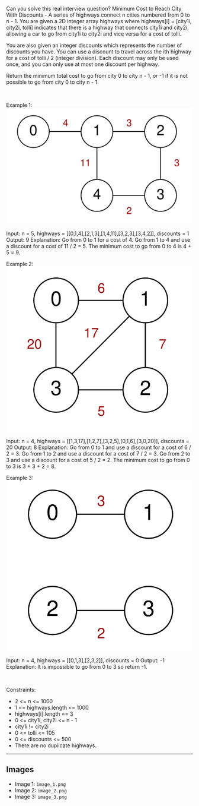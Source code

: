 Can you solve this real interview question? Minimum Cost to Reach City With Discounts - A series of highways connect n cities numbered from 0 to n - 1. You are given a 2D integer array highways where highways[i] = [city1i, city2i, tolli] indicates that there is a highway that connects city1i and city2i, allowing a car to go from city1i to city2i and vice versa for a cost of tolli.

You are also given an integer discounts which represents the number of discounts you have. You can use a discount to travel across the ith highway for a cost of tolli / 2 (integer division). Each discount may only be used once, and you can only use at most one discount per highway.

Return the minimum total cost to go from city 0 to city n - 1, or -1 if it is not possible to go from city 0 to city n - 1.

 

Example 1:
![Example 1](./image_1.png)


Input: n = 5, highways = [[0,1,4],[2,1,3],[1,4,11],[3,2,3],[3,4,2]], discounts = 1
Output: 9
Explanation:
Go from 0 to 1 for a cost of 4.
Go from 1 to 4 and use a discount for a cost of 11 / 2 = 5.
The minimum cost to go from 0 to 4 is 4 + 5 = 9.


Example 2:
![Example 2](./image_2.png)


Input: n = 4, highways = [[1,3,17],[1,2,7],[3,2,5],[0,1,6],[3,0,20]], discounts = 20
Output: 8
Explanation:
Go from 0 to 1 and use a discount for a cost of 6 / 2 = 3.
Go from 1 to 2 and use a discount for a cost of 7 / 2 = 3.
Go from 2 to 3 and use a discount for a cost of 5 / 2 = 2.
The minimum cost to go from 0 to 3 is 3 + 3 + 2 = 8.


Example 3:
![Example 3](./image_3.png)


Input: n = 4, highways = [[0,1,3],[2,3,2]], discounts = 0
Output: -1
Explanation:
It is impossible to go from 0 to 3 so return -1.


 

Constraints:

 * 2 <= n <= 1000
 * 1 <= highways.length <= 1000
 * highways[i].length == 3
 * 0 <= city1i, city2i <= n - 1
 * city1i != city2i
 * 0 <= tolli <= 105
 * 0 <= discounts <= 500
 * There are no duplicate highways.

---

## Images

- Image 1: `image_1.png`
- Image 2: `image_2.png`
- Image 3: `image_3.png`
